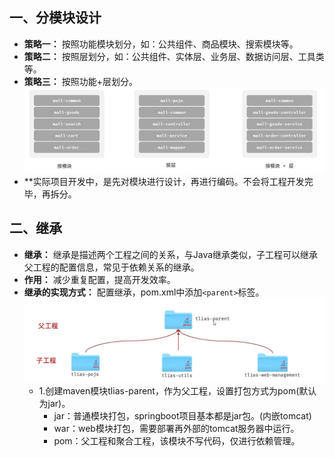 ## 一、分模块设计
* **策略一：** 按照功能模块划分，如：公共组件、商品模块、搜索模块等。
* **策略二：** 按照层划分，如：公共组件、实体层、业务层、数据访问层、工具类等。
* **策略三：** 按照功能+层划分。
![1749581492469](image/Maven高级/1749581492469.png)
* **实际项目开发中，是先对模块进行设计，再进行编码。不会将工程开发完毕，再拆分。
## 二、继承
* **继承：** 继承是描述两个工程之间的关系，与Java继承类似，子工程可以继承父工程的配置信息，常见于依赖关系的继承。
* **作用：** 减少重复配置，提高开发效率。
* **继承的实现方式：** 配置继承，pom.xml中添加`<parent>`标签。
 ![1749583840743](image/Maven高级/1749583840743.png)
  * 1.创建maven模块tlias-parent，作为父工程，设置打包方式为pom(默认为jar)。
    * jar：普通模块打包，springboot项目基本都是jar包。(内嵌tomcat)
    * war：web模块打包，需要部署再外部的tomcat服务器中运行。
    * pom：父工程和聚合工程，该模块不写代码，仅进行依赖管理。